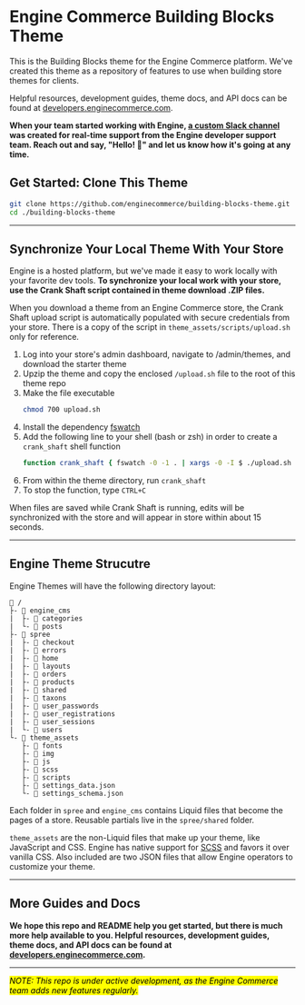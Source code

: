 Engine Commerce Building Blocks Theme
=======================================================================

This is the Building Blocks theme for the Engine Commerce platform. We've created this theme as a repository of features to use when building store themes for clients.

Helpful resources, development guides, theme docs, and API docs can be found at [developers.enginecommerce.com](https://developers.enginecommerce.com).

**When your team started working with Engine, [a custom Slack channel](https://slack.com/) was created for real-time support from the Engine developer support team. Reach out and say, "Hello! 👋" and let us know how it's going at any time.**

## Get Started: Clone This Theme

```bash
git clone https://github.com/enginecommerce/building-blocks-theme.git
cd ./building-blocks-theme
```

---

## Synchronize Your Local Theme With Your Store

Engine is a hosted platform, but we've made it easy to work locally with your favorite dev tools. **To synchronize your local work with your store, use the Crank Shaft script contained in theme download .ZIP files.**

When you download a theme from an Engine Commerce store, the Crank Shaft upload script is automatically populated with secure credentials from your store. There is a copy of the script in `theme_assets/scripts/upload.sh` only for reference.

1. Log into your store's admin dashboard, navigate to /admin/themes, and download the starter theme
2. Upzip the theme and copy the enclosed `/upload.sh` file to the root of this theme repo
3. Make the file executable
    ```bash
    chmod 700 upload.sh
    ```
4. Install the dependency [fswatch](https://github.com/emcrisostomo/fswatch)
5. Add the following line to your shell (bash or zsh) in order to create a `crank_shaft` shell function
    ```bash
    function crank_shaft { fswatch -0 -1 . | xargs -0 -I $ ./upload.sh }
    ```
6. From within the theme directory, run `crank_shaft`
7. To stop the function, type `CTRL+C`

When files are saved while Crank Shaft is running, edits will be synchronized with the store and will appear in store within about 15 seconds.

---

## Engine Theme Strucutre

Engine Themes will have the following directory layout:

```text
📂 /
├- 📂 engine_cms
|  ├- 📂 categories
|  └- 📂 posts
├- 📂 spree
|  ├- 📂 checkout
|  ├- 📂 errors
|  ├- 📂 home
|  ├- 📂 layouts
|  ├- 📂 orders
|  ├- 📂 products
|  ├- 📂 shared
|  ├- 📂 taxons
|  ├- 📂 user_passwords
|  ├- 📂 user_registrations
|  ├- 📂 user_sessions
|  └- 📂 users
└- 📂 theme_assets
   ├- 📂 fonts
   ├- 📂 img
   ├- 📂 js
   ├- 📂 scss
   ├- 📂 scripts
   ├- 📄 settings_data.json
   └- 📄 settings_schema.json
```

Each folder in `spree` and `engine_cms` contains Liquid files that become the pages of a store. Reusable partials live in the `spree/shared` folder.

`theme_assets` are the non-Liquid files that make up your theme, like JavaScript and CSS. Engine has native support for [SCSS](https://sass-lang.com/) and favors it over vanilla CSS. Also included are two JSON files that allow Engine operators to customize your theme.

---

## More Guides and Docs

**We hope this repo and README help you get started, but there is much more help available to you. Helpful resources, development guides, theme docs, and API docs can be found at [developers.enginecommerce.com](https://developers.enginecommerce.com).**

---

<mark>_NOTE: This repo is under active development, as the Engine Commerce team adds new features regularly._</mark>
